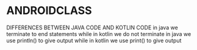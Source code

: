 # ANDROIDCLASS
DIFFERENCES BETWEEN JAVA CODE  AND KOTLIN CODE
 in java  we terminate to end statements while in kotlin we do not terminate
 in java we use println() to give output while in kotlin we use print() to give output
 
